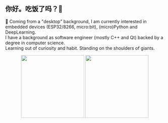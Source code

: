 ##  你好。吃饭了吗？👋
🌱 Coming from a "desktop" background, I am currently interested in embedded devices (ESP32/8266, micro:bit), (micro)Python and DeepLearning.  
I have a background as software engineer (mostly C++ and Qt) backed by a degree in computer science.  
Learning out of curiosity and habit. Standing on the shoulders of giants.  

<p align="center">
  <img height="200" src="https://github-readme-stats.vercel.app/api?username=marcelpetrick&show_icons=true&theme=dracula&include_all_commits=true" />
  <img height="200" src="https://github-readme-stats.vercel.app/api/top-langs/?username=marcelpetrick&theme=dracula&show_icons=true" />
</p>

<!--
**marcelpetrick/marcelpetrick** is a ✨ _special_ ✨ repository because its `README.md` (this file) appears on your GitHub profile.

Here are some ideas to get you started:

- 🔭 I’m currently working on ...
- 🌱 I’m currently learning ...
- 👯 I’m looking to collaborate on ...
- 🤔 I’m looking for help with ...
- 💬 Ask me about ...
- 📫 How to reach me: ...
- 😄 Pronouns: ...
- ⚡ Fun fact: ...
-->
